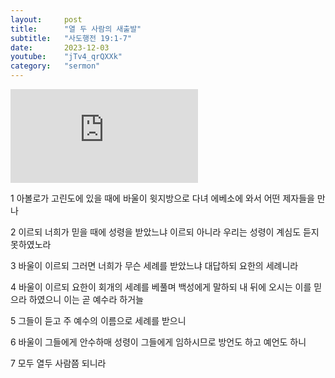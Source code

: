 ```yaml
---
layout:     post
title:      "열 두 사람의 새출발"
subtitle:	"사도행전 19:1-7"
date:       2023-12-03
youtube:    "jTv4_qrQXXk"
category:   "sermon"
---
```


<div class="youtube margin-large">
    <iframe src="https://www.youtube.com/embed/jTv4_qrQXXk" title="YouTube video player" frameborder="0" allow="accelerometer; autoplay; clipboard-write; encrypted-media; gyroscope; picture-in-picture; web-share" allowfullscreen></iframe>
</div>

1 아볼로가 고린도에 있을 때에 바울이 윗지방으로 다녀 에베소에 와서 어떤 제자들을 만나

2 이르되 너희가 믿을 때에 성령을 받았느냐 이르되 아니라 우리는 성령이 계심도 듣지 못하였노라

3 바울이 이르되 그러면 너희가 무슨 세례를 받았느냐 대답하되 요한의 세례니라

4 바울이 이르되 요한이 회개의 세례를 베풀며 백성에게 말하되 내 뒤에 오시는 이를 믿으라 하였으니 이는 곧 예수라 하거늘

5 그들이 듣고 주 예수의 이름으로 세례를 받으니  

6 바울이 그들에게 안수하매 성령이 그들에게 임하시므로 방언도 하고 예언도 하니

7 모두 열두 사람쯤 되니라